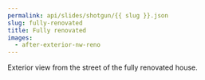 ```yaml
---
permalink: api/slides/shotgun/{{ slug }}.json
slug: fully-renovated
title: Fully renovated
images:
  - after-exterior-nw-reno
---
```

Exterior view from the street of the fully renovated house.